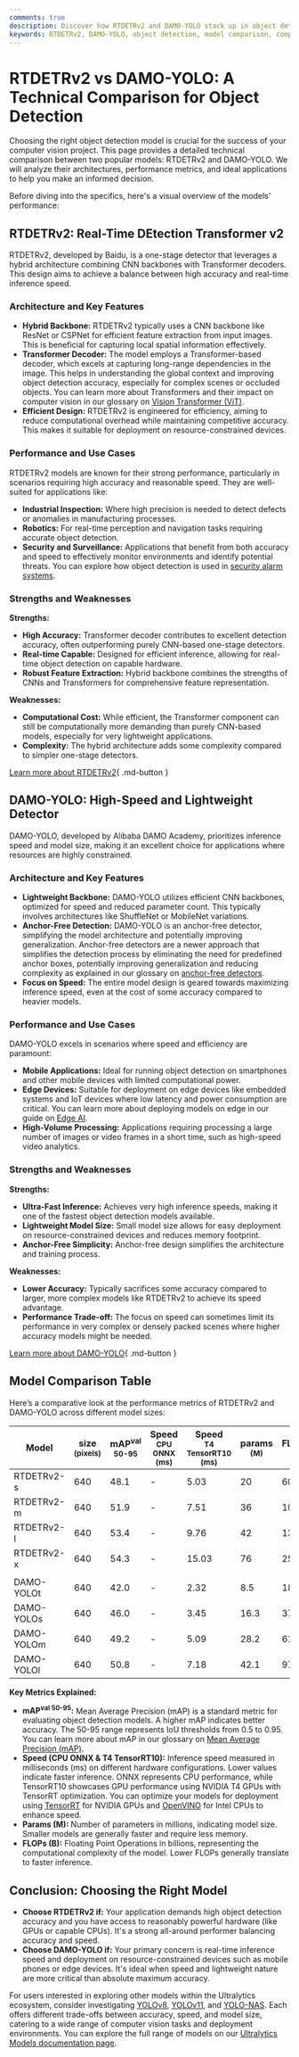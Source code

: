 ```yaml
---
comments: true
description: Discover how RTDETRv2 and DAMO-YOLO stack up in object detection performance, speed, and applications. Choose the right model for your needs.
keywords: RTDETRv2, DAMO-YOLO, object detection, model comparison, computer vision, real-time detection, anchor-free detector, Ultralytics
---
```


# RTDETRv2 vs DAMO-YOLO: A Technical Comparison for Object Detection

Choosing the right object detection model is crucial for the success of your computer vision project. This page provides a detailed technical comparison between two popular models: RTDETRv2 and DAMO-YOLO. We will analyze their architectures, performance metrics, and ideal applications to help you make an informed decision.

Before diving into the specifics, here's a visual overview of the models' performance:

<script async src="https://cdn.jsdelivr.net/npm/chart.js@3.9.1/dist/chart.min.js"></script>
<script defer src="../../javascript/benchmark.js"></script>

<canvas id="modelComparisonChart" width="1024" height="400" active-models='["RTDETRv2", "DAMO-YOLO"]'></canvas>

## RTDETRv2: Real-Time DEtection Transformer v2

RTDETRv2, developed by Baidu, is a one-stage detector that leverages a hybrid architecture combining CNN backbones with Transformer decoders. This design aims to achieve a balance between high accuracy and real-time inference speed.

### Architecture and Key Features

- **Hybrid Backbone:** RTDETRv2 typically uses a CNN backbone like ResNet or CSPNet for efficient feature extraction from input images. This is beneficial for capturing local spatial information effectively.
- **Transformer Decoder:** The model employs a Transformer-based decoder, which excels at capturing long-range dependencies in the image. This helps in understanding the global context and improving object detection accuracy, especially for complex scenes or occluded objects. You can learn more about Transformers and their impact on computer vision in our glossary on [Vision Transformer (ViT)](https://www.ultralytics.com/glossary/vision-transformer-vit).
- **Efficient Design:** RTDETRv2 is engineered for efficiency, aiming to reduce computational overhead while maintaining competitive accuracy. This makes it suitable for deployment on resource-constrained devices.

### Performance and Use Cases

RTDETRv2 models are known for their strong performance, particularly in scenarios requiring high accuracy and reasonable speed. They are well-suited for applications like:

- **Industrial Inspection:** Where high precision is needed to detect defects or anomalies in manufacturing processes.
- **Robotics:** For real-time perception and navigation tasks requiring accurate object detection.
- **Security and Surveillance:** Applications that benefit from both accuracy and speed to effectively monitor environments and identify potential threats. You can explore how object detection is used in [security alarm systems](https://docs.ultralytics.com/guides/security-alarm-system/).

### Strengths and Weaknesses

**Strengths:**

- **High Accuracy:** Transformer decoder contributes to excellent detection accuracy, often outperforming purely CNN-based one-stage detectors.
- **Real-time Capable:** Designed for efficient inference, allowing for real-time object detection on capable hardware.
- **Robust Feature Extraction:** Hybrid backbone combines the strengths of CNNs and Transformers for comprehensive feature representation.

**Weaknesses:**

- **Computational Cost:** While efficient, the Transformer component can still be computationally more demanding than purely CNN-based models, especially for very lightweight applications.
- **Complexity:** The hybrid architecture adds some complexity compared to simpler one-stage detectors.

[Learn more about RTDETRv2](https://docs.ultralytics.com/models/rtdetr/){ .md-button }

## DAMO-YOLO: High-Speed and Lightweight Detector

DAMO-YOLO, developed by Alibaba DAMO Academy, prioritizes inference speed and model size, making it an excellent choice for applications where resources are highly constrained.

### Architecture and Key Features

- **Lightweight Backbone:** DAMO-YOLO utilizes efficient CNN backbones, optimized for speed and reduced parameter count. This typically involves architectures like ShuffleNet or MobileNet variations.
- **Anchor-Free Detection:** DAMO-YOLO is an anchor-free detector, simplifying the model architecture and potentially improving generalization. Anchor-free detectors are a newer approach that simplifies the detection process by eliminating the need for predefined anchor boxes, potentially improving generalization and reducing complexity as explained in our glossary on [anchor-free detectors](https://www.ultralytics.com/glossary/anchor-free-detectors).
- **Focus on Speed:** The entire model design is geared towards maximizing inference speed, even at the cost of some accuracy compared to heavier models.

### Performance and Use Cases

DAMO-YOLO excels in scenarios where speed and efficiency are paramount:

- **Mobile Applications:** Ideal for running object detection on smartphones and other mobile devices with limited computational power.
- **Edge Devices:** Suitable for deployment on edge devices like embedded systems and IoT devices where low latency and power consumption are critical. You can learn more about deploying models on edge in our guide on [Edge AI](https://www.ultralytics.com/glossary/edge-ai).
- **High-Volume Processing:** Applications requiring processing a large number of images or video frames in a short time, such as high-speed video analytics.

### Strengths and Weaknesses

**Strengths:**

- **Ultra-Fast Inference:** Achieves very high inference speeds, making it one of the fastest object detection models available.
- **Lightweight Model Size:** Small model size allows for easy deployment on resource-constrained devices and reduces memory footprint.
- **Anchor-Free Simplicity:** Anchor-free design simplifies the architecture and training process.

**Weaknesses:**

- **Lower Accuracy:** Typically sacrifices some accuracy compared to larger, more complex models like RTDETRv2 to achieve its speed advantage.
- **Performance Trade-off:** The focus on speed can sometimes limit its performance in very complex or densely packed scenes where higher accuracy models might be needed.

[Learn more about DAMO-YOLO](https://github.com/tinyvision/DAMO-YOLO){ .md-button }

## Model Comparison Table

Here’s a comparative look at the performance metrics of RTDETRv2 and DAMO-YOLO across different model sizes:

| Model      | size<br><sup>(pixels) | mAP<sup>val<br>50-95 | Speed<br><sup>CPU ONNX<br>(ms) | Speed<br><sup>T4 TensorRT10<br>(ms) | params<br><sup>(M) | FLOPs<br><sup>(B) |
| ---------- | --------------------- | -------------------- | ------------------------------ | ----------------------------------- | ------------------ | ----------------- |
| RTDETRv2-s | 640                   | 48.1                 | -                              | 5.03                                | 20                 | 60                |
| RTDETRv2-m | 640                   | 51.9                 | -                              | 7.51                                | 36                 | 100               |
| RTDETRv2-l | 640                   | 53.4                 | -                              | 9.76                                | 42                 | 136               |
| RTDETRv2-x | 640                   | 54.3                 | -                              | 15.03                               | 76                 | 259               |
|            |                       |                      |                                |                                     |                    |                   |
| DAMO-YOLOt | 640                   | 42.0                 | -                              | 2.32                                | 8.5                | 18.1              |
| DAMO-YOLOs | 640                   | 46.0                 | -                              | 3.45                                | 16.3               | 37.8              |
| DAMO-YOLOm | 640                   | 49.2                 | -                              | 5.09                                | 28.2               | 61.8              |
| DAMO-YOLOl | 640                   | 50.8                 | -                              | 7.18                                | 42.1               | 97.3              |

**Key Metrics Explained:**

- **mAP<sup>val 50-95</sup>:** Mean Average Precision (mAP) is a standard metric for evaluating object detection models. A higher mAP indicates better accuracy. The 50-95 range represents IoU thresholds from 0.5 to 0.95. You can learn more about mAP in our glossary on [Mean Average Precision (mAP)](https://www.ultralytics.com/glossary/mean-average-precision-map).
- **Speed (CPU ONNX & T4 TensorRT10):** Inference speed measured in milliseconds (ms) on different hardware configurations. Lower values indicate faster inference. ONNX represents CPU performance, while TensorRT10 showcases GPU performance using NVIDIA T4 GPUs with TensorRT optimization. You can optimize your models for deployment using [TensorRT](https://docs.ultralytics.com/integrations/tensorrt/) for NVIDIA GPUs and [OpenVINO](https://docs.ultralytics.com/integrations/openvino/) for Intel CPUs to enhance speed.
- **Params (M):** Number of parameters in millions, indicating model size. Smaller models are generally faster and require less memory.
- **FLOPs (B):** Floating Point Operations in billions, representing the computational complexity of the model. Lower FLOPs generally translate to faster inference.

## Conclusion: Choosing the Right Model

- **Choose RTDETRv2 if:** Your application demands high object detection accuracy and you have access to reasonably powerful hardware (like GPUs or capable CPUs). It's a strong all-around performer balancing accuracy and speed.
- **Choose DAMO-YOLO if:** Your primary concern is real-time inference speed and deployment on resource-constrained devices such as mobile phones or edge devices. It's ideal when speed and lightweight nature are more critical than absolute maximum accuracy.

For users interested in exploring other models within the Ultralytics ecosystem, consider investigating [YOLOv8](https://docs.ultralytics.com/models/yolov8/), [YOLOv11](https://docs.ultralytics.com/models/yolo11/), and [YOLO-NAS](https://docs.ultralytics.com/models/yolo-nas/). Each offers different trade-offs between accuracy, speed, and model size, catering to a wide range of computer vision tasks and deployment environments. You can explore the full range of models on our [Ultralytics Models documentation page](https://docs.ultralytics.com/models/).